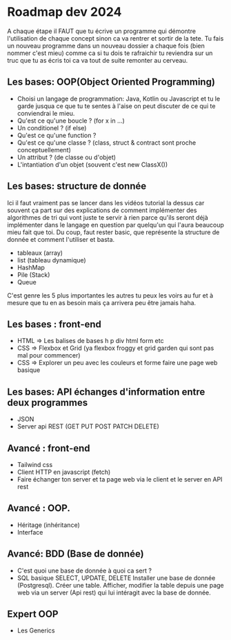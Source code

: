 # Roadmap dev 2024 

A chaque étape il FAUT que tu écrive un programme qui démontre l'utilisation de chaque 
concept sinon ca va rentrer et sortir de la tete.
Tu fais un nouveau programme dans un nouveau dossier a chaque fois (bien nommer c'est mieu)
comme ca si tu dois te rafraichir tu reviendra sur un truc que tu as écris toi ca va tout de suite
remonter au cerveau.

## Les bases: OOP(Object Oriented Programming)

- Choisi un langage de programmation: Java, Kotlin ou Javascript et tu le garde jusqua ce que tu te sentes à l'aise on peut discuter de ce qui te conviendrai le mieu.
- Qu'est ce qu'une boucle ? (for x in ...)
- Un conditionel ? (if else)
- Qu'est ce qu'une function ? 
- Qu'est ce qu'une classe ? (class, struct & contract sont proche conceptuellement)
- Un attribut ? (de classe ou d'objet)
- L'intantiation d'un objet (souvent c'est new ClassX())

## Les bases: structure de donnée

Ici il faut vraiment pas se lancer dans les vidéos tutorial la dessus car souvent
ça part sur des explications de comment implémenter des algorithmes de tri qui vont juste
te servir à rien parce qu'ils seront déjà implémenter dans le langage en question par 
quelqu'un qui l'aura beaucoup mieu fait que toi. 
Du coup, faut rester basic, que représente la structure de donnée et comment l'utiliser et basta.

- tableaux (array)
- list (tableau dynamique)
- HashMap
- Pile (Stack)
- Queue

C'est genre les 5 plus importantes les autres tu peux les voirs au fur et à mesure que tu en as besoin
mais ça arrivera peu être jamais haha.

## Les bases : front-end

- HTML => Les balises de bases h p div html form etc 
- CSS => Flexbox et Grid (ya flexbox froggy et grid garden qui sont pas mal pour commencer)
- CSS => Explorer un peu avec les couleurs et forme faire une page web basique 

## Les bases: API échanges d'information entre deux programmes

- JSON
- Server api REST (GET PUT POST PATCH DELETE)

## Avancé : front-end

- Tailwind css
- Client HTTP en javascript (fetch)
- Faire échanger ton server et ta page web via le client et le server en API rest

## Avancé : OOP.

- Héritage (inhéritance)
- Interface

## Avancé: BDD (Base de donnée)

- C'est quoi une base de donnée à quoi ca sert ?
- SQL basique SELECT, UPDATE, DELETE
Installer une base de donnée (Postgresql). Créer une table. Afficher, modifier la table depuis une page web via un server (Api rest) qui lui intéragit avec la base de donnée.

## Expert OOP

- Les Generics
